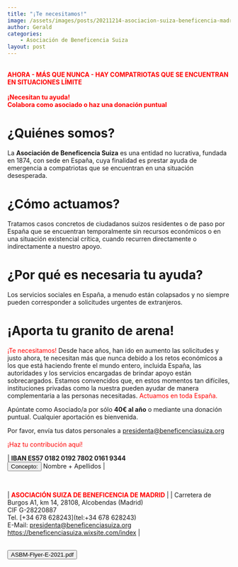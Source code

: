 ```yaml
---
title: "¡Te necesitamos!"
image: /assets/images/posts/20211214-asociacion-suiza-beneficencia-madrid2.png
author: Gerald
categories:
    - Asociación de Beneficencia Suiza
layout: post
---
```


<br>  
<font color="red">
<b>AHORA - MÁS QUE NUNCA - HAY COMPATRIOTAS QUE SE ENCUENTRAN EN SITUACIONES LÍMITE <br><br>  
¡Necesitan tu ayuda! <br>
Colabora como asociado o haz una donación puntual</b>
</font>

<br>
  
# ¿Quiénes somos?  
  
La __Asociación de Beneficencia Suiza__ es una entidad no lucrativa, fundada en 1874, con sede en España, cuya finalidad es prestar ayuda de emergencia a compatriotas que se encuentran en una situación desesperada.  
  
# ¿Cómo actuamos? 

Tratamos casos concretos de ciudadanos suizos residentes o de paso por España que se encuentran temporalmente sin recursos económicos o en una situación existencial crítica, cuando recurren directamente o indirectamente a nuestro apoyo.  
  
  
# ¿Por qué es necesaria tu ayuda?  

Los servicios sociales en España, a menudo están colapsados y no siempre pueden corresponder a solicitudes urgentes de extranjeros.  
  

# ¡Aporta tu granito de arena!
  
<p><font color="red">¡Te necesitamos!</font> Desde hace años, han ido en aumento las solicitudes y justo ahora, te necesitan más que nunca debido a los retos económicos a los que está haciendo frente el mundo entero, incluida España, las autoridades y los servicios encargadas de brindar apoyo están sobrecargados. Estamos convencidos que, en estos momentos tan difíciles, instituciones privadas como la nuestra pueden ayudar de manera complementaria a las personas necesitadas. <font color="red">Actuamos en toda España.</font></p>

Apúntate como Asociado/a por sólo __40€ al año__ o mediante una donación puntual. Cualquier aportación es bienvenida. 

Por favor, envía tus datos personales a [presidenta@beneficenciasuiza.org](mailto:presidenta@beneficenciasuiza.org)

<p><font color="red">¡Haz tu contribución aquí!</font></p>  

| __IBAN ES57 0182 0192 7802 0161 9344__ <br> <button class="btn btn-success">Concepto:</button> Nombre + Apellidos |  
  

<br>

| <font color="red"><b>ASOCIACIÓN SUIZA DE BENEFICENCIA DE MADRID</b></font> | 
| Carretera de Burgos A1, km 14, 28108, Alcobendas (Madrid) <br> CIF G-28220887  <br> Tel. [+34 678 628243](tel:+34 678 628243)  <br> E-Mail: [presidenta@beneficenciasuiza.org](mailto:presidenta@beneficenciasuiza.org)  <br> <a href="https://beneficenciasuiza.wixsite.com/index">https://beneficenciasuiza.wixsite.com/index</a> |  

<br>  

<a href="/assets/pdf/ASBM-Flyer-E-2021.pdf" download>
	<button class="btn"><i class="fa fa-download"></i> ASBM-Flyer-E-2021.pdf </button>
</a> 